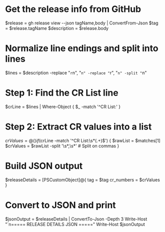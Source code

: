 





# Get the release info from GitHub
$release = gh release view --json tagName,body | ConvertFrom-Json
$tag = $release.tagName
$description = $release.body

# Normalize line endings and split into lines
$lines = $description -replace "`r`n", "`n" -replace "`r", "`n" -split "`n"

# Step 1: Find the CR List line
$crLine = $lines | Where-Object { $_ -match '^CR List:' }

# Step 2: Extract CR values into a list
$crValues = @()
if ($crLine -match '^CR List:\s*(.+)$') {
    $rawList = $matches[1]
    $crValues = $rawList -split '\s*,\s*'  # Split on commas
}

# Build JSON output
$releaseDetails = [PSCustomObject]@{
    tag         = $tag
    <!-- description = $description -->
    cr_numbers  = $crValues
}

# Convert to JSON and print
$jsonOutput = $releaseDetails | ConvertTo-Json -Depth 3
Write-Host "`n===== RELEASE DETAILS JSON ====="
Write-Host $jsonOutput
